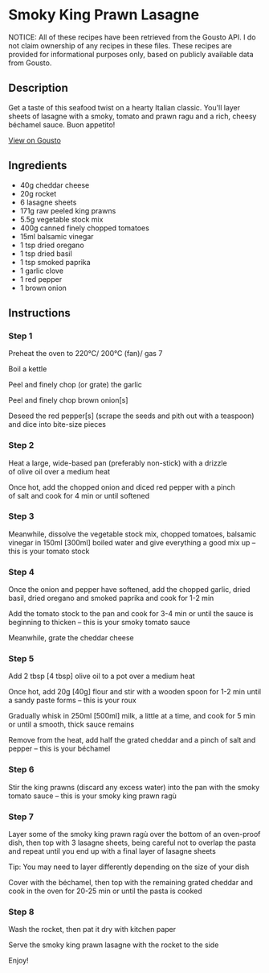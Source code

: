 # Smoky King Prawn Lasagne

NOTICE: All of these recipes have been retrieved from the Gousto API. I do not claim ownership of any recipes in these files. These recipes are provided for informational purposes only, based on publicly available data from Gousto.

## Description

Get a taste of this seafood twist on a hearty Italian classic. You'll layer sheets of lasagne with a smoky, tomato and prawn ragu and a rich, cheesy béchamel sauce. Buon appetito! 

[View on Gousto](https://www.gousto.co.uk/recipes/cookbook/smoky-king-prawn-lasagne)

## Ingredients

- 40g cheddar cheese
- 20g rocket
- 6 lasagne sheets
- 171g raw peeled king prawns
- 5.5g vegetable stock mix
- 400g canned finely chopped tomatoes
- 15ml balsamic vinegar
- 1 tsp dried oregano
- 1 tsp dried basil
- 1 tsp smoked paprika
- 1 garlic clove
- 1 red pepper
- 1 brown onion

## Instructions


### Step 1

Preheat the oven to 220°C/ 200°C (fan)/ gas 7

Boil a kettle

Peel and finely chop (or grate) the garlic

Peel and finely chop brown onion<span class="text-danger">[s]</span>

Deseed the red pepper<span class="text-danger">[s]</span> (scrape the seeds and pith out with a teaspoon) and dice into bite-size pieces


### Step 2

Heat a large, wide-based pan (preferably non-stick) with a drizzle of olive oil over a medium heat

Once hot, add the chopped onion and diced red pepper with a pinch of salt and cook for 4 min or until softened


### Step 3

Meanwhile, dissolve the vegetable stock mix, chopped tomatoes, balsamic vinegar in 150ml <span class="text-danger">[300ml]</span> boiled water and give everything a good mix up – this is your tomato stock


### Step 4

Once the onion and pepper have softened, add the chopped garlic, dried basil, dried oregano and smoked paprika and cook for 1-2 min

Add the tomato stock to the pan and cook for 3-4 min or until the sauce is beginning to thicken – this is your smoky tomato sauce

Meanwhile, grate the cheddar cheese


### Step 5

Add 2 tbsp <span class="text-danger">[4 tbsp]</span> olive oil<span class="text-danger"> </span>to a pot over a medium heat

Once hot, add 20g <span class="text-danger">[40g] </span>flour and stir with a wooden spoon for 1-2 min until a sandy paste forms – this is your roux

Gradually whisk in 250ml <span class="text-danger">[500ml]</span> milk, a little at a time, and cook for 5 min or until a smooth, thick sauce remains

Remove from the heat, add half the grated cheddar and a pinch of salt and pepper – this is your béchamel


### Step 6

Stir the king prawns (discard any excess water) into the pan with the smoky tomato sauce – this is your smoky king prawn ragù


### Step 7

Layer some of the smoky king prawn ragù over the bottom of an oven-proof dish, then top with 3 lasagne sheets, being careful not to overlap the pasta and repeat until you end up with a final layer of lasagne sheets

Tip: You may need to layer differently depending on the size of your dish

Cover with the béchamel, then top with the remaining grated cheddar and cook in the oven for 20-25 min or until the pasta is cooked

### Step 8

Wash the rocket, then pat it dry with kitchen paper

Serve the smoky king prawn lasagne with the rocket to the side

Enjoy!

